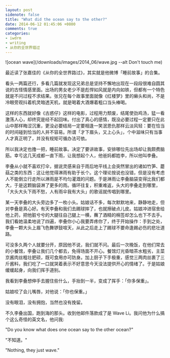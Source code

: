 ```yaml
---
layout: post
sidenote: false
title: "What did the ocean say to the other?"
date: 2014-06-12 01:45:06 +0800
comments: true
categories:
- iwdrm
- writing
- 从你的全世界错过
---
```


![ocean wave](/downloads/images/2014_06/wave.jpg --alt Don't touch me)

最近读了张嘉佳的《从你的全世界路过》，其实就是他微博「睡前故事」的合集。

看头一两篇还行，多看几篇就发现这兄弟总是坚持不懈地出现在一段段很难自圆其说的古怪情感里面。出场的男女老少不是彪悍如风就是内向如铁，但都有一个特色就是不问过程不求结果。张兄在每个故事里面就像《红楼梦》里的癞头和尚，不是冷眼旁观抖着机灵暗透天机，就是喝着大酒爆着粗口当头棒喝。

这样的东西就好像《古惑仔》这样的电影，过程用力颓废，结尾使劲鸡汤，猛一看激荡人心，却终究是经不起回味。付出了真心的感情，既没必要过程一定要只在此山中那样晦涩沉重，更没必要结局一定要相逢一笑泯恩仇那样云淡风轻：要在恰当的时间碰到恰当的人并不容易。所谓「才下眉头，又上心头」，个中滋味只有当事人才真正明了，并没有规矩可循办法可依。

所以我决定也撸一把，睡前故事。决定了要讲故事，安排哪位先出场却让我颇费脑筋。幸亏这几天成都一直下雨，让我想起个人，他爸妈都姓李，所以他叫李叠。

李叠从小就不喜欢打伞，据说灵感来自于雨后地平线上会突然冒出的诸如竹笋、蘑菇之类的东西：这让他觉得淋雨有助于长个。这个理论按说也没错，但是没有考虑人不能倒立行走所以淋雨是不均匀灌溉的问题。于是淋雨让李叠脑袋变得比我们都大，于是这颗脑袋淋了更多的雨。循环往复，积重难返，头大的李叠走到哪里，「大头大头下雨不愁，人有雨伞我有大头」的歌谣就传唱到哪里。

某一天李叠的大头旁边多了一枚小头。姑娘话不多，每次默默地来，静静地走，但对李叠是真心好。有天李叠和我们去踢球摔了，也就擦破点儿皮。姑娘冲进宿舍给他上药，把他脏兮兮的大腿往自己腿上一横，蘸了酒精的棉签却怎么也下不去手。我们看她温柔地说了四遍，李叠你小心我要弄疼你了，终于开始操作：手到之处，李叠一颗大头上眉飞色舞锣鼓喧天，从此之后走上了踢球不要命逢踢必伤的悲壮道路。

可没多久两个人就要分开，原因他不说，我们就不问。最后一次晚饭，在他们常去的小餐馆，李叠让我们几个都去，免得场面不开心。餐馆灯光昏暗茶水粗劣，主菜京酱肉丝粗壮肥硕，既可食用亦可防身。加上厨子下手极重，感觉三两肉丝裹了三斤酱料，我们吃了一口就哭着表示不好意思今天没法提供开心的情绪了。于是姑娘缓缓起身，向我们挥手道别。

我看到李叠想伸手去握住些什么，手抬到一半，变成了挥手：「你多保重」。

姑娘咬了会儿嘴唇，对他说：「你也保重。」

没有眼泪，没有拥抱，当然也没有挽留。

不久李叠出国，跑到海的那头。收到他邮件落款成了是 Wave Li。我问他为什么搞个这么奇怪的英文名，他问我:

"Do you know what does one ocean say to the other ocean?"

"不知道。"

"Nothing, they just wave."
